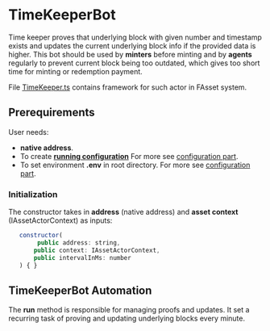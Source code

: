 # TimeKeeperBot

Time keeper proves that underlying block with given number and timestamp exists and updates the current underlying block info if the provided data is higher. This bot should be used by **minters** before minting and by **agents** regularly to prevent current block being too outdated, which gives too short time for minting or redemption payment.

File [TimeKeeper.ts](../src/actors/TimeKeeper.ts) contains framework for such actor in FAsset system.

## Prerequirements

User needs:

-   **native address**.
-   To create [**running configuration**](../../src/config/BotConfig.ts)
    For more see [configuration part](../config.md).
-   To set environment **.env** in root directory.
    For more see [configuration part](../config.md).

### Initialization

The constructor takes in **address** (native address) and **asset context** (IAssetActorContext) as inputs:

```javascript
   constructor(
        public address: string,
       public context: IAssetActorContext,
       public intervalInMs: number
   ) { }
```

## TimeKeeperBot Automation

The **run** method is responsible for managing proofs and updates. It set a recurring task of proving and updating underlying blocks every minute.
